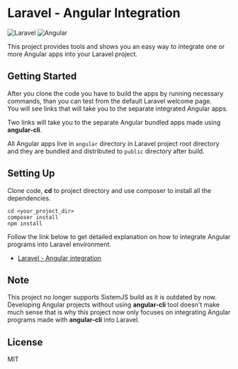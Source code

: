 # Laravel - Angular Integration  
![Laravel](https://github.com/toni-rmc/laravel-angular-integration/blob/master/docs/images/laravel.png) ![Angular](https://github.com/toni-rmc/laravel-angular-integration/blob/master/docs/images/angular.png)  

This project provides tools and shows you an easy way to integrate one or more Angular apps into your Laravel project.  

## Getting Started  

After you clone the code you have to build the apps by running necessary commands, than you can test from the default Laravel welcome page.  
You will see links that will take you to the separate integrated Angular apps.    

Two links will take you to the separate Angular bundled apps made using **angular-cli**.  

All Angular apps live in `angular` directory in Laravel project root directory and they are bundled and distributed to `public` directory after build.  

## Setting Up  

Clone code, **cd**  to project directory and use composer to install all the dependencies.  

```
cd <your_project_dir>
composer install
npm install
```

Follow the link below to get detailed explanation on how to integrate Angular programs into Laravel environment.

+ [Laravel - Angular integration](docs/angular/integration.md)

## Note  

This project no longer supports SistemJS build as it is outdated by now. Developing Angular projects without using **angular-cli** tool doesn't make much sense that is why this project now only focuses on integrating Angular programs made with **angular-cli** into Laravel.

## License  

MIT  
 
